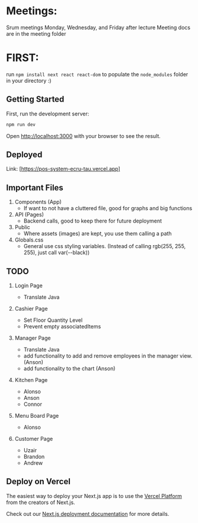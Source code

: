 # Meetings:

Srum meetings Monday, Wednesday, and Friday after lecture
Meeting docs are in the meeting folder

# FIRST:

run `npm install next react react-dom` to populate the `node_modules` folder in your directory :)

## Getting Started

First, run the development server:

```bash
npm run dev
```

Open [http://localhost:3000](http://localhost:3000) with your browser to see the result.

## Deployed

Link: [https://pos-system-ecru-tau.vercel.app]

## Important Files

1. Components (App)
   - If want to not have a cluttered file, good for graphs and big functions
2. API (Pages)
   - Backend calls, good to keep there for future deployment
3. Public
   - Where assets (images) are kept, you use them calling a path
4. Globals.css
   - General use css styling variables. (Instead of calling rgb(255, 255, 255), just call var(--black))

## TODO

1. Login Page

   - Translate Java

2. Cashier Page
   - Set Floor Quantity Level
   - Prevent empty associatedItems
3. Manager Page
   - Translate Java
   - add functionality to add and remove employees in the manager view. (Anson)
   - add functionality to the chart (Anson)
4. Kitchen Page
   - Alonso
   - Anson
   - Connor
5. Menu Board Page
   - Alonso
6. Customer Page
   - Uzair
   - Brandon
   - Andrew

## Deploy on Vercel

The easiest way to deploy your Next.js app is to use the [Vercel Platform](https://vercel.com/new?utm_medium=default-template&filter=next.js&utm_source=create-next-app&utm_campaign=create-next-app-readme) from the creators of Next.js.

Check out our [Next.js deployment documentation](https://nextjs.org/docs/app/building-your-application/deploying) for more details.
